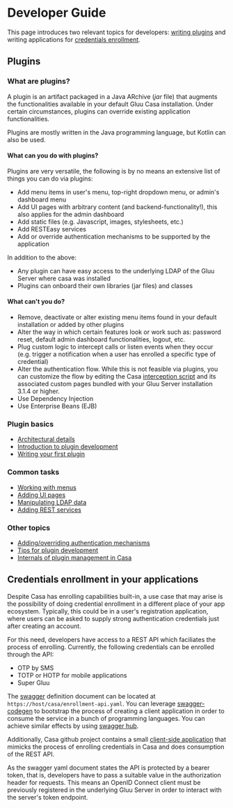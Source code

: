 # Developer Guide

This page introduces two relevant topics for developers: [writing plugins](#plugins) and writing applications for [credentials enrollment](#credentials-enrollment-in-your-applications).

## Plugins

### What are plugins?

A plugin is an artifact packaged in a Java ARchive (<i>jar</i> file) that augments the functionalities available in your default Gluu Casa installation. Under certain circumstances, plugins can override existing application functionalities.

Plugins are mostly written in the Java programming language, but Kotlin can also be used.

#### What can you do with plugins?

Plugins are very versatile, the following is by no means an extensive list of things you can do via plugins:

- Add menu items in user's menu, top-right dropdown menu, or admin's dashboard menu
- Add UI pages with arbitrary content (and backend-functionality!), this also applies for the admin dashboard
- Add static files (e.g. Javascript, images, stylesheets, etc.)
- Add RESTEasy services
- Add or override authentication mechanisms to be supported by the application

In addition to the above:

- Any plugin can have easy access to the underlying LDAP of the Gluu Server where casa was installed
- Plugins can onboard their own libraries (jar files) and classes

#### What can't you do?

- Remove, deactivate or alter existing menu items found in your default installation or added by other plugins
- Alter the way in which certain features look or work such as: password reset, default admin dashboard functionalities, logout, etc.
- Plug custom logic to intercept calls or listen events when they occur (e.g. trigger a notification when a user has enrolled a specific type of credential)
- Alter the authentication flow. While this is not feasible via plugins, you can customize the flow by editing the Casa [interception script](https://gluu.org/docs/ce/admin-guide/custom-script) and its associated custom pages bundled with your Gluu Server installation 3.1.4 or higher.
- Use Dependency Injection
- Use Enterprise Beans (EJB)

### Plugin basics

- [Architectural details](./architecture.md)
- [Introduction to plugin development](./intro-plugin.md)
- [Writing your first plugin](./writing-first.md)

### Common tasks

- [Working with menus](./menus.md)
- [Adding UI pages](./ui-pages.md)
- [Manipulating LDAP data](./ldap-data.md)
- [Adding REST services](./rest-services.md)

### Other topics

- [Adding/overriding authentication mechanisms](./authn-methods/index.md)
- [Tips for plugin development](./tips-development.md)
- [Internals of plugin management in Casa](./plugin-management-internals.md)

## Credentials enrollment in your applications

Despite Casa has enrolling capabilities built-in, a use case that may arise is the possibility of doing credential enrollment in a different place of your app ecosystem. Typically, this could be in a user's registration application, where users can be asked to supply strong authentication credentials just after creating an account.

For this need, developers have access to a REST API which faciliates the process of enrolling. Currently, the following credentials can be enrolled through the API:

- OTP by SMS
- TOTP or HOTP for mobile applications
- Super Gluu

The [swagger](https://swagger.io/docs/specification/2-0/) definition document can be located at `https://host/casa/enrollment-api.yaml`. You can leverage [swagger-codegen](https://github.com/swagger-api/swagger-codegen) to bootstrap the process of creating a client application in order to consume the service in a bunch of programming languages. You can achieve similar effects by using [swagger hub](https://app.swaggerhub.com).

Additionally, Casa github project contains a small [client-side application](https://github.com/GluuFederation/casa/tree/master/extras/enrollment-client/) that mimicks the process of enrolling credentials in Casa and does consumption of the REST API. 

As the swagger yaml document states the API is protected by a bearer token, that is, developers have to pass a suitable value in the authorization header for requests. This means an OpenID Connect client must be previously registered in the underlying Gluu Server in order to interact with the server's token endpoint.
